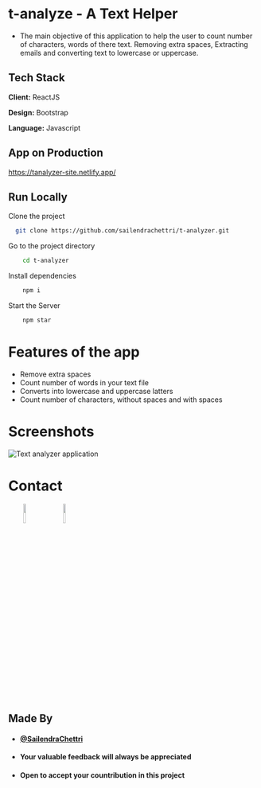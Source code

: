 # t-analyze - A Text Helper

- The main objective of this application to help the user to count number of characters, words of there text. Removing extra spaces, Extracting emails and converting text to lowercase or uppercase.

## Tech Stack

**Client:** ReactJS

**Design:** Bootstrap

**Language:** Javascript
  
## App on Production
https://tanalyzer-site.netlify.app/

## Run Locally

Clone the project

```bash
  git clone https://github.com/sailendrachettri/t-analyzer.git
```

Go to the project directory

```bash 
    cd t-analyzer
```

Install dependencies
```bash
    npm i
```

Start the Server

```bash
    npm star
```

# Features of the app
* Remove extra spaces
* Count number of words in your text file
* Converts into lowercase and uppercase latters
* Count number of characters, without spaces and with spaces

# Screenshots
<p><img src="https://drive.google.com/uc?export=view&id=1W64ZqqFaKanEeP6nw3foMstY-XRdtXRC" alt="Text analyzer application"></p>

# Contact
<p><span style="margin-right: 30px;"></span><a href="https://www.linkedin.com/in/sailendrachettri/"><img target="_blank" src="https://cdn.jsdelivr.net/gh/devicons/devicon/icons/linkedin/linkedin-original.svg" style="width: 10%;"></a><span style="margin-right: 30px;"></span><a href="https://github.com/sailendrachettri/"><img target="_blank" src="https://cdn.jsdelivr.net/gh/devicons/devicon/icons/github/github-original.svg" style="width: 10%;"></a></p>


## Made By
- #### [@SailendraChettri](https://instagram.com/01_sailendra)
- #### Your valuable feedback will always be appreciated
- #### Open to accept your countribution in this project